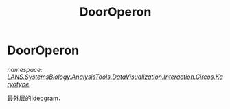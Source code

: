﻿---
title: DoorOperon
---

# DoorOperon
_namespace: [LANS.SystemsBiology.AnalysisTools.DataVisualization.Interaction.Circos.Karyotype](N-LANS.SystemsBiology.AnalysisTools.DataVisualization.Interaction.Circos.Karyotype.html)_

最外层的Ideogram，




